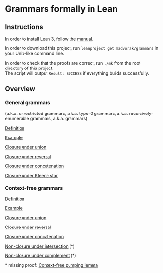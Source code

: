 # Grammars formally in Lean

## Instructions

In order to install Lean 3, follow the [manual](https://leanprover-community.github.io/get_started.html).

In order to download this project, run `leanproject get madvorak/grammars` in your Unix-like command line.

In order to check that the proofs are correct, run `./mk` from the root directory of this project.\
The script will output `Result: SUCCESS` if everything builds successfully.

## Overview

### General grammars

(a.k.a. unrestricted grammars, a.k.a. type-0 grammars, a.k.a. recursively-enumerable grammars, a.k.a. grammars)

[Definition](/src/classes/general/basics/definition.lean)

[Example](/test/demo_general.lean)

[Closure under union](/src/classes/general/closure_properties/union.lean)

[Closure under reversal](/src/classes/general/closure_properties/reverse.lean)

[Closure under concatenation](/src/classes/general/closure_properties/concatenation.lean)

[Closure under Kleene star](/src/classes/general/closure_properties/star.lean)

### Context-free grammars

[Definition](/src/classes/context_free/basics/definition.lean)

[Example](/test/demo_context_free.lean)

[Closure under union](/src/classes/context_free/closure_properties/union.lean)

[Closure under reversal](/src/classes/context_free/closure_properties/reverse.lean)

[Closure under concatenation](/src/classes/context_free/closure_properties/concatenation.lean)

[Non-closure under intersection](/src/classes/context_free/closure_properties/intersection.lean) (\*)

[Non-closure under complement](/src/classes/context_free/closure_properties/complement.lean) (\*)

\* missing proof: [Context-free pumping lemma](/src/classes/context_free/pumping.lean)
